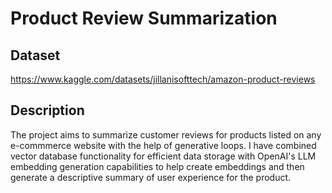 # Product Review Summarization

## Dataset
https://www.kaggle.com/datasets/jillanisofttech/amazon-product-reviews

## Description
The project aims to summarize customer reviews for products listed on any e-commmerce website with the help of generative loops.  I have combined vector database functionality for efficient data storage with OpenAI's LLM embedding generation capabilities to help create embeddings and then generate a descriptive summary of user experience for the product.
